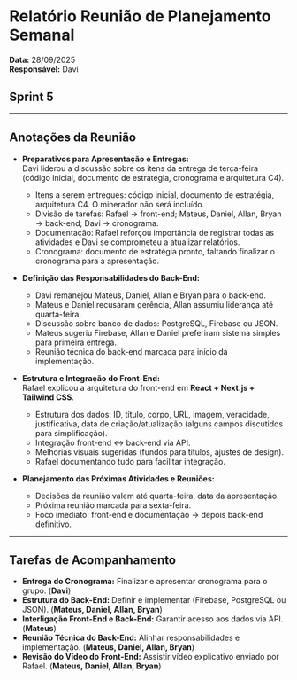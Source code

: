 # Relatório Reunião de Planejamento Semanal  
**Data:** 28/09/2025  
**Responsável:** Davi  

## Sprint 5  

---

## Anotações da Reunião  

- **Preparativos para Apresentação e Entregas:**  
  Davi liderou a discussão sobre os itens da entrega de terça-feira (código inicial, documento de estratégia, cronograma e arquitetura C4).  
  - Itens a serem entregues: código inicial, documento de estratégia, arquitetura C4. O minerador não será incluído.  
  - Divisão de tarefas: Rafael → front-end; Mateus, Daniel, Allan, Bryan → back-end; Davi → cronograma.  
  - Documentação: Rafael reforçou importância de registrar todas as atividades e Davi se comprometeu a atualizar relatórios.  
  - Cronograma: documento de estratégia pronto, faltando finalizar o cronograma para a apresentação.  

- **Definição das Responsabilidades do Back-End:**  
  - Davi remanejou Mateus, Daniel, Allan e Bryan para o back-end.  
  - Mateus e Daniel recusaram gerência, Allan assumiu liderança até quarta-feira.  
  - Discussão sobre banco de dados: PostgreSQL, Firebase ou JSON.  
  - Mateus sugeriu Firebase, Allan e Daniel preferiram sistema simples para primeira entrega.  
  - Reunião técnica do back-end marcada para início da implementação.  

- **Estrutura e Integração do Front-End:**  
  Rafael explicou a arquitetura do front-end em **React + Next.js + Tailwind CSS**.  
  - Estrutura dos dados: ID, título, corpo, URL, imagem, veracidade, justificativa, data de criação/atualização (alguns campos discutidos para simplificação).  
  - Integração front-end ↔ back-end via API.  
  - Melhorias visuais sugeridas (fundos para títulos, ajustes de design).  
  - Rafael documentando tudo para facilitar integração.  

- **Planejamento das Próximas Atividades e Reuniões:**  
  - Decisões da reunião valem até quarta-feira, data da apresentação.  
  - Próxima reunião marcada para sexta-feira.  
  - Foco imediato: front-end e documentação → depois back-end definitivo.  

---

## Tarefas de Acompanhamento  

- **Entrega do Cronograma:** Finalizar e apresentar cronograma para o grupo. (**Davi**)  
- **Estrutura do Back-End:** Definir e implementar (Firebase, PostgreSQL ou JSON). (**Mateus, Daniel, Allan, Bryan**)  
- **Interligação Front-End e Back-End:** Garantir acesso aos dados via API. (**Mateus**)  
- **Reunião Técnica do Back-End:** Alinhar responsabilidades e implementação. (**Mateus, Daniel, Allan, Bryan**)  
- **Revisão do Vídeo do Front-End:** Assistir vídeo explicativo enviado por Rafael. (**Mateus, Daniel, Allan, Bryan**)  
